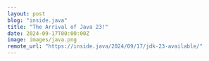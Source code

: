```yaml
---
layout: post
blog: "inside.java"
title: "The Arrival of Java 23!"
date: 2024-09-17T00:00:00Z
image: images/java.png
remote_url: "https://inside.java/2024/09/17/jdk-23-available/"
---
```

